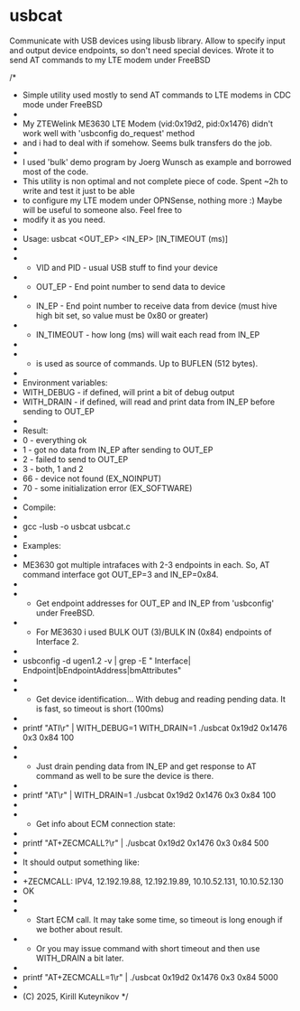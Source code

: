 # usbcat
Communicate with USB devices using libusb library. Allow to specify input and output device endpoints, so don't need special devices. Wrote it to send AT commands to my LTE modem under FreeBSD

/* 
 * Simple utility used mostly to send AT commands to LTE modems in CDC mode under FreeBSD
 *
 * My ZTEWelink ME3630 LTE Modem (vid:0x19d2, pid:0x1476) didn't work well with 'usbconfig do_request' method
 * and i had to deal with if somehow. Seems bulk transfers do the job.
 *
 * I used 'bulk' demo program by Joerg Wunsch as example and borrowed most of the code.
 * This utility is non optimal and not complete piece of code. Spent ~2h to write and test it just to be able
 * to configure my LTE modem under OPNSense, nothing more :) Maybe will be useful to someone also. Feel free to
 * modify it as you need.
 * 
 * Usage: usbcat <VID> <PID> <OUT_EP> <IN_EP> [IN_TIMEOUT (ms)]
 *
 * * VID and PID - usual USB stuff to find your device
 * * OUT_EP - End point number to send data to device
 * * IN_EP - End point number to receive data from device (must hive high bit set, so value must be 0x80 or greater)
 * * IN_TIMEOUT - how long (ms) will wait each read from IN_EP
 *
 * * <stdin> is used as source of commands. Up to BUFLEN (512 bytes).
 *
 * Environment variables:
 *  WITH_DEBUG - if defined, will print a bit of debug output
 *  WITH_DRAIN - if defined, will read and print data from IN_EP before sending to OUT_EP
 *
 * Result:
 *  0 - everything ok
 *  1 - got no data from IN_EP after sending to OUT_EP
 *  2 - failed to send to OUT_EP
 *  3 - both, 1 and 2
 *  66 - device not found (EX_NOINPUT)
 *  70 - some initialization error (EX_SOFTWARE)
 *
 * Compile:
 *
 *  gcc -lusb -o usbcat usbcat.c
 *
 * Examples:
 *
 * ME3630 got multiple intrafaces with 2-3 endpoints in each. So, AT command interface got OUT_EP=3 and IN_EP=0x84.
 *
 * * Get endpoint addresses for OUT_EP and IN_EP from 'usbconfig' under FreeBSD.
 * * For ME3630 i used BULK OUT (3)/BULK IN (0x84) endpoints of Interface 2.
 *
 *   usbconfig -d ugen1.2 -v | grep -E " Interface| Endpoint|bEndpointAddress|bmAttributes"
 * 
 * * Get device identification... With debug and reading pending data. It is fast, so timeout is short (100ms)
 *
 *   printf "ATI\r" | WITH_DEBUG=1 WITH_DRAIN=1 ./usbcat 0x19d2 0x1476 0x3 0x84 100 
 * 
 * * Just drain pending data from IN_EP and get response to AT command as well to be sure the device is there.
 *
 *   printf "AT\r" | WITH_DRAIN=1 ./usbcat 0x19d2 0x1476 0x3 0x84 100
 *
 * * Get info about ECM connection state:
 *
 *   printf "AT+ZECMCALL?\r" | ./usbcat 0x19d2 0x1476 0x3 0x84 500
 *
 * It should output something like:
 *
 *   +ZECMCALL: IPV4, 12.192.19.88, 12.192.19.89, 10.10.52.131, 10.10.52.130
 *   OK
 *
 * * Start ECM call. It may take some time, so timeout is long enough if we bother about result.
 * * Or you may issue command with short timeout and then use WITH_DRAIN a bit later.
 *
 *   printf "AT+ZECMCALL=1\r" | ./usbcat 0x19d2 0x1476 0x3 0x84 5000
 *
 * (C) 2025, Kirill Kuteynikov
*/
